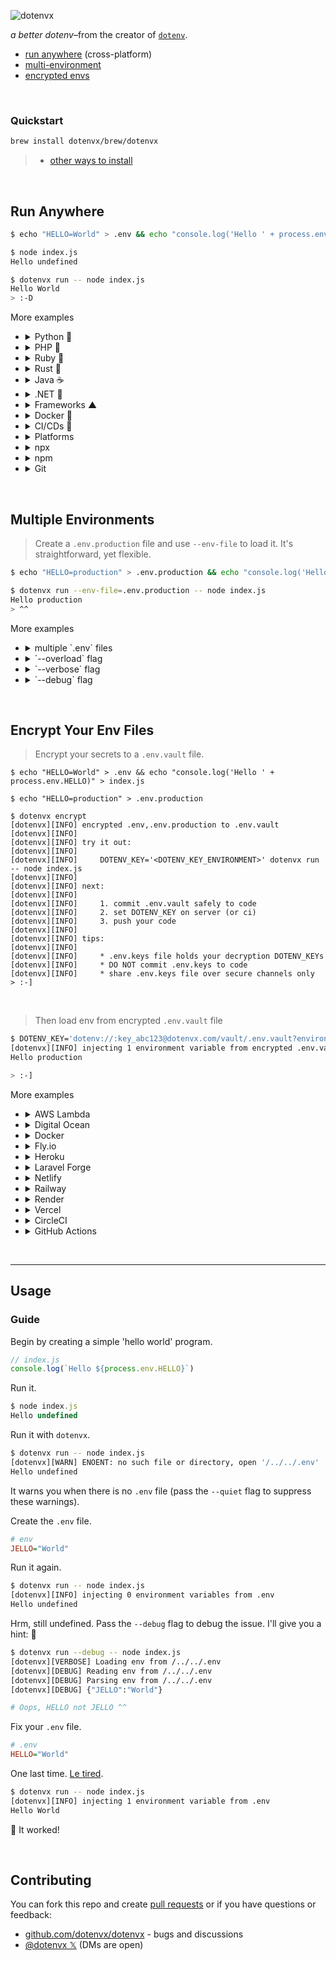 ![dotenvx](https://dotenvx.com/better-banner.png)

*a better dotenv*–from the creator of [`dotenv`](https://github.com/motdotla/dotenv).

* [run anywhere](#run-anywhere) (cross-platform)
* [multi-environment](#multiple-environments)
* [encrypted envs](#encrypt-your-env-files)

&nbsp;


### Quickstart

```sh
brew install dotenvx/brew/dotenvx
```
> * [other ways to install](https://dotenvx.com/docs/install)

&nbsp;

## Run Anywhere

```sh
$ echo "HELLO=World" > .env && echo "console.log('Hello ' + process.env.HELLO)" > index.js

$ node index.js
Hello undefined

$ dotenvx run -- node index.js
Hello World
> :-D
```

More examples

* <details><summary>Python 🐍</summary><br>

  ```sh
  $ echo 'import os;print("Hello " + os.getenv("HELLO", ""))' > index.py

  $ dotenvx run -- python3 index.py
  Hello World
  ```

  </details>
* <details><summary>PHP 🐘</summary><br>

  ```sh
  $ echo '<?php echo "Hello {$_SERVER["HELLO"]}\n";' > index.php

  $ dotenvx run -- php index.php
  Hello World
  ```

  </details>
* <details><summary>Ruby 💎</summary><br>

  ```sh
  $ echo 'puts "Hello #{ENV["HELLO"]}"' > index.rb

  $ dotenvx run -- ruby index.rb
  Hello World
  ```

  </details>
* <details><summary>Rust 🦀</summary><br>

  ```sh
  $ echo 'fn main() {let hello = std::env::var("HELLO").unwrap_or("".to_string());println!("Hello {hello}");}' > src/main.rs

  $ dotenvx run -- cargo run
  Hello World
  ```

  </details>
* <details><summary>Java ☕️</summary><br>

  ```sh
  $ echo 'public class Index { public static void main(String[] args) { System.out.println("Hello " + System.getenv("HELLO")); } }' > index.java

  $ dotenvx run -- java index.java
  Hello World
  ```

  </details>
* <details><summary>.NET 🔵</summary><br>

  ```sh
  $ dotnet new console -n HelloWorld -o HelloWorld
  $ cd HelloWorld
  $ echo 'Console.WriteLine($"Hello {Environment.GetEnvironmentVariable("HELLO")}");' > Program.cs && echo "HELLO=World" > .env

  $ dotenvx run -- dotnet run
  Hello World
  ```

  </details>
* <details><summary>Frameworks ▲</summary><br>

  ```sh
  $ dotenvx run -- next dev
  $ dotenvx run -- npm start
  $ dotenvx run -- bin/rails s
  $ dotenvx run -- php artisan serve
  ```

  </details>
* <details><summary>Docker 🐳</summary><br>

  ```sh
  $ docker run -it --rm -v $(pwd):/app dotenv/dotenvx run -- node index.js
  ```

  Or in any image:

  ```sh
  FROM node:latest
  RUN echo "HELLO=World" > .env && echo "console.log('Hello ' + process.env.HELLO)" > index.js
  RUN curl -fsS https://dotenvx.sh/ | sh
  CMD ["dotenvx", "run", "--", "echo", "Hello $HELLO"]
  ```

  </details>

* <details><summary>CI/CDs 🐙</summary><br>

  ```sh
  examples coming soon
  ```

  </details>
* <details><summary>Platforms</summary><br>

  ```sh
  examples coming soon
  ```

  </details>
* <details><summary>npx</summary><br>

  ```sh
  # alternatively use npx
  $ npx @dotenvx/dotenvx run -- node index.js
  $ npx @dotenvx/dotenvx run -- next dev
  $ npx @dotenvx/dotenvx run -- npm start
  ```

  </details>
* <details><summary>npm</summary><br>

  ```sh
  $ npm install @dotenvx/dotenvx --save
  ```

  ```json
  {
    "scripts": {
      "start": "./node_modules/.bin/dotenvx run -- node index.js"
    },
    "dependencies": {
      "@dotenvx/dotenvx": "^0.5.0"
    }
  }
  ```

  ```sh
  $ npm run start

  > start
  > ./node_modules/.bin/dotenvx run -- node index.js

  [dotenvx][INFO] injecting 1 environment variable from .env
  Hello World
  ```

  </details>

* <details><summary>Git</summary><br>

  ```sh
  # use as a git submodule
  $ git dotenvx run -- node index.js
  $ git dotenvx run -- next dev
  $ git dotenvx run -- npm start
  ```

  </details>

&nbsp;

## Multiple Environments

> Create a `.env.production` file and use `--env-file` to load it. It's straightforward, yet flexible.
```sh
$ echo "HELLO=production" > .env.production && echo "console.log('Hello ' + process.env.HELLO)" > index.js

$ dotenvx run --env-file=.env.production -- node index.js
Hello production
> ^^
```

More examples

* <details><summary>multiple `.env` files</summary><br>

  ```sh
  $ echo "HELLO=local" > .env.local

  $ echo "HELLO=World" > .env

  $ dotenvx run --env-file=.env.local --env-file=.env -- node index.js
  Hello local
  ```

  </details>

* <details><summary>`--overload` flag</summary><br>

  ```sh
  $ echo "HELLO=local" > .env.local

  $ echo "HELLO=World" > .env

  $ dotenvx run --env-file=.env.local --env-file=.env --overload -- node index.js
  Hello World
  ```

* <details><summary>`--verbose` flag</summary><br>

  ```sh
  $ echo "HELLO=production" > .env.production

  $ dotenvx run --env-file=.env.production --verbose -- node index.js
  [dotenvx][VERBOSE] injecting env from /path/to/.env.production
  [dotenvx][VERBOSE] HELLO set
  [dotenvx][INFO] injecting 1 environment variable from .env.production
  Hello production
  ```

* <details><summary>`--debug` flag</summary><br>

  ```sh
  $ echo "HELLO=production" > .env.production

  $ dotenvx run --env-file=.env.production --debug -- node index.js
  [dotenvx][DEBUG] configuring options
  [dotenvx][DEBUG] {"envFile":[".env.production"]}
  [dotenvx][VERBOSE] injecting env from /path/to/.env.production
  [dotenvx][DEBUG] reading env from /path/to/.env.production
  [dotenvx][DEBUG] parsing env from /path/to/.env.production
  [dotenvx][DEBUG] {"HELLO":"production"}
  [dotenvx][DEBUG] writing env from /path/to/.env.production
  [dotenvx][VERBOSE] HELLO set
  [dotenvx][DEBUG] HELLO set to production
  [dotenvx][INFO] injecting 1 environment variable from .env.production
  Hello production
  ```

  </details>

&nbsp;

## Encrypt Your Env Files

> Encrypt your secrets to a `.env.vault` file.
```
$ echo "HELLO=World" > .env && echo "console.log('Hello ' + process.env.HELLO)" > index.js

$ echo "HELLO=production" > .env.production

$ dotenvx encrypt
[dotenvx][INFO] encrypted .env,.env.production to .env.vault
[dotenvx][INFO]
[dotenvx][INFO] try it out:
[dotenvx][INFO]
[dotenvx][INFO]     DOTENV_KEY='<DOTENV_KEY_ENVIRONMENT>' dotenvx run -- node index.js
[dotenvx][INFO]
[dotenvx][INFO] next:
[dotenvx][INFO]
[dotenvx][INFO]     1. commit .env.vault safely to code
[dotenvx][INFO]     2. set DOTENV_KEY on server (or ci)
[dotenvx][INFO]     3. push your code
[dotenvx][INFO]
[dotenvx][INFO] tips:
[dotenvx][INFO]
[dotenvx][INFO]     * .env.keys file holds your decryption DOTENV_KEYs
[dotenvx][INFO]     * DO NOT commit .env.keys to code
[dotenvx][INFO]     * share .env.keys file over secure channels only
> :-]
```

&nbsp;

> Then load env from encrypted `.env.vault` file

```sh
$ DOTENV_KEY='dotenv://:key_abc123@dotenvx.com/vault/.env.vault?environment=production' dotenvx run -- node index.js
[dotenvx][INFO] injecting 1 environment variable from encrypted .env.vault
Hello production

> :-]
```

More examples

* <details><summary>AWS Lambda</summary><br>

  ```sh
  coming soon
  ```

  </details>

* <details><summary>Digital Ocean</summary><br>

  ```sh
  coming soon
  ```

  </details>

* <details><summary>Docker</summary><br>

  ```sh
  coming soon
  ```

  </details>


* <details><summary>Fly.io</summary><br>

  ```sh
  coming soon
  ```

  </details>

* <details><summary>Heroku</summary><br>

  ```sh
  coming soon
  ```

  </details>

* <details><summary>Laravel Forge</summary><br>

  ```sh
  coming soon
  ```

  </details>

* <details><summary>Netlify</summary><br>

  ```sh
  coming soon
  ```

  </details>

* <details><summary>Railway</summary><br>

  ```sh
  coming soon
  ```

  </details>

* <details><summary>Render</summary><br>

  ```sh
  coming soon
  ```

  </details>

* <details><summary>Vercel</summary><br>

  ```sh
  coming soon
  ```

  </details>

* <details><summary>CircleCI</summary><br>

  ```sh
  coming soon
  ```

  </details>

* <details><summary>GitHub Actions</summary><br>

  ```sh
  coming soon
  ```

  </details>

&nbsp;

---

## Usage

### Guide

Begin by creating a simple 'hello world' program.

```js
// index.js
console.log(`Hello ${process.env.HELLO}`)
```

Run it.

```js
$ node index.js
Hello undefined
```

Run it with `dotenvx`.

```sh
$ dotenvx run -- node index.js
[dotenvx][WARN] ENOENT: no such file or directory, open '/../../.env'
Hello undefined
```

It warns you when there is no `.env` file (pass the `--quiet` flag to suppress these warnings).

Create the `.env` file.

```ini
# env
JELLO="World"
```

Run it again.

```sh
$ dotenvx run -- node index.js
[dotenvx][INFO] injecting 0 environment variables from .env
Hello undefined
```

Hrm, still undefined. Pass the `--debug` flag to debug the issue. I'll give you a hint: 🍮

```sh
$ dotenvx run --debug -- node index.js
[dotenvx][VERBOSE] Loading env from /../../.env
[dotenvx][DEBUG] Reading env from /../../.env
[dotenvx][DEBUG] Parsing env from /../../.env
[dotenvx][DEBUG] {"JELLO":"World"}

# Oops, HELLO not JELLO ^^
```

Fix your `.env` file.

```ini
# .env
HELLO="World"
```

One last time. [Le tired](https://youtu.be/kCpjgl2baLs?t=45).

```sh
$ dotenvx run -- node index.js
[dotenvx][INFO] injecting 1 environment variable from .env
Hello World
```

🎉 It worked!

&nbsp;

## Contributing

You can fork this repo and create [pull requests](https://github.com/dotenvx/dotenvx/pulls) or if you have questions or feedback:

* [github.com/dotenvx/dotenvx](https://github.com/dotenvx/dotenvx/issues) - bugs and discussions
* [@dotenvx 𝕏](https://x.com/dotenvx) (DMs are open)
